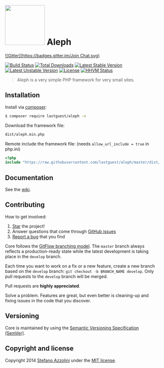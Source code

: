 <h1><img src="docs/logo.png" height="130"> Aleph</h1>

[![Gitter](https://badges.gitter.im/Join Chat.svg)](https://gitter.im/lastguest/aleph?utm_source=badge&utm_medium=badge&utm_campaign=pr-badge&utm_content=badge)

[![Build Status](https://travis-ci.org/lastguest/aleph.svg)](https://travis-ci.org/lastguest/aleph)
[![Total Downloads](https://poser.pugx.org/lastguest/aleph/downloads.svg)](https://packagist.org/packages/lastguest/aleph)
[![Latest Stable Version](https://poser.pugx.org/lastguest/aleph/v/stable.svg)](https://packagist.org/packages/lastguest/aleph)
[![Latest Unstable Version](https://poser.pugx.org/lastguest/aleph/v/unstable.svg)](https://packagist.org/packages/lastguest/aleph)
[![License](https://poser.pugx.org/lastguest/aleph/license.svg)](https://packagist.org/packages/lastguest/aleph)
[![HHVM Status](http://hhvm.h4cc.de/badge/lastguest/aleph.svg)](http://hhvm.h4cc.de/package/lastguest/aleph)

> Aleph is a very simple PHP framework for very small sites.

## Installation

Install via [composer](https://getcomposer.org/download/):

```bash
$ composer require lastguest/aleph -o
```

Download the framework file:

```bash
dist/aleph.min.php
```

Remote include the framework file: (needs `allow_url_include = true` in php.ini)

```php
<?php
include "https://raw.githubusercontent.com/lastguest/aleph/master/dist/aleph.min.php";
```


## Documentation

See the [wiki](https://github.com/lastguest/aleph/wiki).


## Contributing

How to get involved:

1. [Star](https://github.com/lastguest/aleph/stargazers) the project!
2. Answer questions that come through [GitHub issues](https://github.com/lastguest/aleph/issues?state=open)
3. [Report a bug](https://github.com/lastguest/aleph/issues/new) that you find


Core follows the [GitFlow branching model](http://nvie.com/posts/a-successful-git-branching-model). The ```master``` branch always reflects a production-ready state while the latest development is taking place in the ```develop``` branch.

Each time you want to work on a fix or a new feature, create a new branch based on the ```develop``` branch: ```git checkout -b BRANCH_NAME develop```. Only pull requests to the ```develop``` branch will be merged.

Pull requests are **highly appreciated**.

Solve a problem. Features are great, but even better is cleaning-up and fixing issues in the code that you discover.

## Versioning

Core is maintained by using the [Semantic Versioning Specification (SemVer)](http://semver.org).


## Copyright and license

Copyright 2014 [Stefano Azzolini](http://dreamnoctis.com) under the [MIT license](LICENSE.md).

